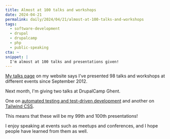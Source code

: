 ```yaml
---
title: Almost at 100 talks and workshops
date: 2024-04-21
permalink: daily/2024/04/21/almost-at-100-talks-and-workshops
tags:
  - software-development
  - drupal
  - drupalcamp
  - php
  - public-speaking
cta: ~
snippet: |
  I'm almost at 100 talks and presentations given!
---
```


[My talks page][talks] on my website says I've presented 98 talks and workshops at different events since September 2012.

Next month, I'm giving two talks at DrupalCamp Ghent.

One on [automated testing and test-driven development][testing] and another on [Tailwind CSS].

This means that these will be my 99th and 100th presentations!

I enjoy speaking at events such as meetups and conferences, and I hope people have learned from them as well.

[tailwind css]: {{site.url}}/talks/taking-flight-with-tailwind-css
[testing]: {{site.url}}/talks/tdd-test-driven-drupal
[talks]: {{site.url}}/talks
